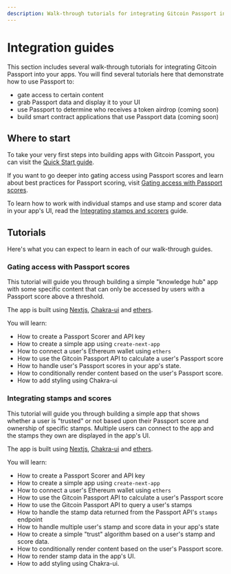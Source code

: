 ```yaml
---
description: Walk-through tutorials for integrating Gitcoin Passport into your apps
---
```


# Integration guides

This section includes several walk-through tutorials for integrating Gitcoin Passport into your apps. You will find several tutorials here that demonstrate how to use Passport to:

* gate access to certain content
* grab Passport data and display it to your UI
* use Passport to determine who receives a token airdrop (coming soon)
* build smart contract applications that use Passport data (coming soon)



## Where to start

To take your very first steps into building apps with Gitcoin Passport, you can visit the [Quick Start guide](../quick-start-guide.md).&#x20;

If you want to go deeper into gating access using Passport scores and learn about best practices for Passport scoring, visit [Gating access with Passport scores](gating-access-with-passport-scores.md).

To learn how to work with individual stamps and use stamp and scorer data in your app's UI, read the [Integrating stamps and scorers](integrating-stamps-and-scorers.md) guide.



## Tutorials

Here's what you can expect to learn in each of our walk-through guides.

### Gating access with Passport scores

This tutorial will guide you through building a simple "knowledge hub" app with some specific content that can only be accessed by users with a Passport score above a threshold.&#x20;

The app is built using [Nextjs](https://nextjs.org/), [Chakra-ui](https://chakra-ui.com/) and [ethers](https://docs.ethers.org/v5/).

You will learn:

* How to create a Passport Scorer and API key
* How to create a simple app using `create-next-app`
* How to connect a user's Ethereum wallet using `ethers`
* How to use the Gitcoin Passport API to calculate a user's Passport score
* How to handle user's Passport scores in your app's state.
* How to conditionally render content based on the user's Passport score.
* How to add styling using Chakra-ui

### Integrating stamps and scores

This tutorial will guide you through building a simple app that shows whether a user is "trusted" or not based upon their Passport score and ownership of specific stamps. Multiple users can connect to the app and the stamps they own are displayed in the app's UI.&#x20;

The app is built using [Nextjs](https://nextjs.org/), [Chakra-ui](https://chakra-ui.com/) and [ethers](https://docs.ethers.org/v5/).

You will learn:

* How to create a Passport Scorer and API key
* How to create a simple app using `create-next-app`
* How to connect a user's Ethereum wallet using `ethers`
* How to use the Gitcoin Passport API to calculate a user's Passport score
* How to use the Gitcoin Passport API to query a user's stamps
* How to handle the stamp data returned from the Passport API's `stamps` endpoint
* How to handle multiple user's stamp and score data in your app's state
* How to create a simple "trust" algorithm based on a user's stamp and score data.
* How to conditionally render content based on the user's Passport score.
* How to render stamp data in the app's UI.
* How to add styling using Chakra-ui.


